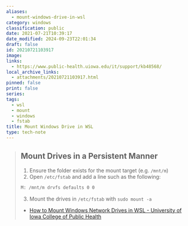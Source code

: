 ```yaml
---
aliases:
  - mount-windows-drive-in-wsl
category: windows
classification: public
date: 2021-07-21T10:39:17
date_modified: 2024-09-23T22:01:34
draft: false
id: 20210721103917
image: 
links:
  - https://www.public-health.uiowa.edu/it/support/kb48568/
local_archive_links:
  - attachments/20210721103917.html
pinned: false
print: false
series: 
tags:
  - wsl
  - mount
  - windows
  - fstab
title: Mount Windows Drive in WSL
type: tech-note
---
```


> ## Mount Drives in a Persistent Manner
> 
> 1.  Ensure the folder exists for the mount target (e.g. `/mnt/m`)
> 2.  Open `/etc/fstab` and add a line such as the following:  
> 
> ```sh
> M: /mnt/m drvfs defaults 0 0
> ```
> 3.  Mount the drives in `/etc/fstab` with `sudo mount -a`
> 
> - [How to Mount Windows Network Drives in WSL - University of Iowa College of Public Health](https://www.public-health.uiowa.edu/it/support/kb48568/)

